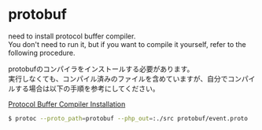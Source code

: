 # protobuf

need to install protocol buffer compiler.  
You don't need to run it, but if you want to compile it yourself, refer to the following procedure.

protobufのコンパイラをインストールする必要があります。  
実行しなくても、コンパイル済みのファイルを含めていますが、自分でコンパイルする場合は以下の手順を参考にしてください。  

[Protocol Buffer Compiler Installation](https://grpc.io/docs/protoc-installation/)

```bash
$ protoc --proto_path=protobuf --php_out=:./src protobuf/event.proto
```
